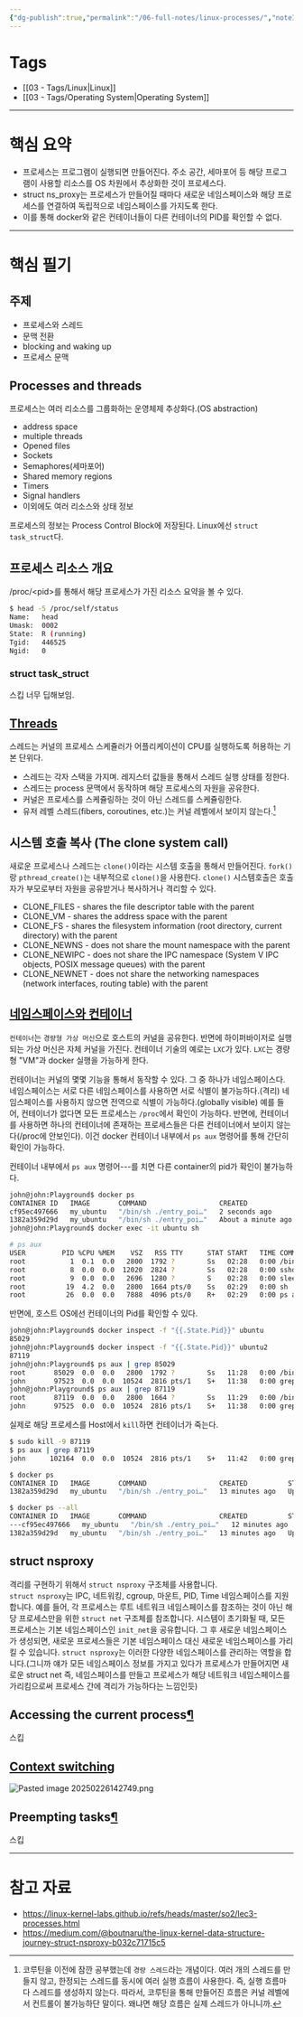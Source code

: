 ```yaml
---
{"dg-publish":true,"permalink":"/06-full-notes/linux-processes/","noteIcon":""}
---
```


# Tags
- [[03 - Tags/Linux\|Linux]]
- [[03 - Tags/Operating System\|Operating System]]
---
# 핵심 요약
- 프로세스는 프로그램이 실행되면 만들어진다. 주소 공간, 세마포어 등 해당 프로그램이 사용할 리소스를 OS 차원에서 추상화한 것이 프로세스다.
- struct ns_proxy는 프로세스가 만들어질 때마다 새로운 네임스페이스와 해당 프로세스를 연결하여 독립적으로 네임스페이스를 가지도록 한다.
- 이를 통해 docker와 같은 컨테이너들이 다른 컨테이너의 PID를 확인할 수 없다.
---
# 핵심 필기
## 주제
- 프로세스와 스레드
- 문맥 전환
- blocking and waking up
- 프로세스 문맥
## Processes and threads
프로세스는 여러 리소스를 그룹화하는 운영체제 추상화다.(OS abstraction)
- address space
- multiple threads
- Opened files
- Sockets
- Semaphores(세마포어)
- Shared memory regions
- Timers
- Signal handlers
- 이외에도 여러 리소스와 상태 정보

프로세스의 정보는 Process Control Block에 저장된다. Linux에선 `struct task_struct`다.

## 프로세스 리소스 개요
/proc/\<pid\>를 통해서 해당 프로세스가 가진 리소스 요약을 볼 수 있다.
``` bash
$ head -5 /proc/self/status
Name:   head
Umask:  0002
State:  R (running)
Tgid:   446525
Ngid:   0
```
### struct task_struct
스킵 너무 딥해보임.
## [Threads](https://linux-kernel-labs.github.io/refs/heads/master/so2/lec3-processes.html#threads)
스레드는 커널의 프로세스 스케쥴러가 어플리케이션이 CPU를 실행하도록 허용하는 기본 단위다.
- 스레드는 각자 스택을 가지며. 레지스터 값들을 통해서 스레드 실행 상태를 정한다.
- 스레드는 process 문맥에서 동작하며 해당 프로세스의 자원을 공유한다.
- 커널은 프로세스를 스케쥴링하는 것이 아닌 스레드를 스케쥴링한다.
- 유저 레벨 스레드(fibers, coroutines, etc.)는 커널 레벨에서 보이지 않는다.[^1]
## 시스템 호출 복사 (The clone system call)
새로운 프로세스나 스레드는 `clone()`이라는 시스템 호출을 통해서 만들어진다.
`fork()`랑 `pthread_create()`는 내부적으로 `clone()`을 사용한다.
`clone()` 시스템호출은 호출자가 부모로부터 자원을 공유받거나 복사하거나 격리할 수 있다.
- CLONE_FILES - shares the file descriptor table with the parent
- CLONE_VM - shares the address space with the parent
- CLONE_FS - shares the filesystem information (root directory, current directory) with the parent
- CLONE_NEWNS - does not share the mount namespace with the parent
- CLONE_NEWIPC - does not share the IPC namespace (System V IPC objects, POSIX message queues) with the parent
- CLONE_NEWNET - does not share the networking namespaces (network interfaces, routing table) with the parent
## [네임스페이스와 컨테이너](https://linux-kernel-labs.github.io/refs/heads/master/so2/lec3-processes.html#namespaces-and-containers)
`컨테이너`는 `경량형 가상 머신`으로 호스트의 커널을 공유한다. 반면에 하이퍼바이저로 실행되는 가상 머신은 자체 커널을 가진다.
컨테이너 기술의 예로는 `LXC`가 있다. `LXC`는 경량형 "VM"과 docker 실행을 가능하게 한다. 

컨테이너는 커널의 몇몇 기능을 통해서 동작할 수 있다. 그 중 하나가 네임스페이스다.
네임스페이스는 서로 다른 네임스페이스를 사용하면 서로 식별이 불가능하다.(격리) 네임스페이스를 사용하지 않으면 전역으로 식별이 가능하다.(globally visible)
예를 들어, 컨테이너가 없다면 모든 프로세스는 `/proc`에서 확인이 가능하다.
반면에, 컨테이너를 사용하면 하나의 컨테이너에 존재하는 프로세스들은 다른 컨테이너에서 보이지 않는다(/proc에 안보인다).
이건 docker 컨테이너 내부에서 `ps aux` 명령어를 통해 간단히 확인이 가능하다.

컨테이너 내부에서 `ps aux` 명령어---를 치면 다른 container의 pid가 확인이 불가능하다.
``` bash
john@john:Playground$ docker ps
CONTAINER ID   IMAGE       COMMAND                  CREATED              STATUS              PORTS            NAMES
cf95ec497666   my_ubuntu   "/bin/sh ./entry_poi…"   2 seconds ago        Up 1 second         22/tcp, 80/tcp   ubuntu2
1382a359d29d   my_ubuntu   "/bin/sh ./entry_poi…"   About a minute ago   Up About a minute   22/tcp, 80/tcp   ubuntu
john@john:Playground$ docker exec -it ubuntu sh

# ps aux
USER         PID %CPU %MEM    VSZ   RSS TTY      STAT START   TIME COMMAND
root           1  0.1  0.0   2800  1792 ?        Ss   02:28   0:00 /bin/sh ./entry_point.sh
root           8  0.0  0.0  12020  2824 ?        Ss   02:28   0:00 sshd: sshd [listener] 0 of 10-100 startups
root           9  0.0  0.0   2696  1280 ?        S    02:28   0:00 sleep infinity
root          19  4.2  0.0   2800  1664 pts/0    Ss   02:29   0:00 sh
root          26  0.0  0.0   7888  4096 pts/0    R+   02:29   0:00 ps aux
```

반면에, 호스트 OS에선 컨테이너의 Pid를 확인할 수 있다.
``` bash
john@john:Playground$ docker inspect -f "{{.State.Pid}}" ubuntu
85029
john@john:Playground$ docker inspect -f "{{.State.Pid}}" ubuntu2
87119
john@john:Playground$ ps aux | grep 85029
root       85029  0.0  0.0   2800  1792 ?        Ss   11:28   0:00 /bin/sh ./entry_point.sh
john       97523  0.0  0.0  10524  2816 pts/1    S+   11:38   0:00 grep --color=auto 85029
john@john:Playground$ ps aux | grep 87119
root       87119  0.0  0.0   2800  1664 ?        Ss   11:29   0:00 /bin/sh ./entry_point.sh
john       97525  0.0  0.0  10524  2816 pts/1    S+   11:38   0:00 grep --color=auto 87119
```

실제로 해당 프로세스를 Host에서 `kill`하면 컨테이너가 죽는다.
``` bash
$ sudo kill -9 87119
$ ps aux | grep 87119
john      102164  0.0  0.0  10524  2816 pts/1    S+   11:42   0:00 grep --color=auto 87119

$ docker ps
CONTAINER ID   IMAGE       COMMAND                  CREATED          STATUS          PORTS            NAMES
1382a359d29d   my_ubuntu   "/bin/sh ./entry_poi…"   13 minutes ago   Up 13 minutes   22/tcp, 80/tcp   ubuntu

$ docker ps --all
CONTAINER ID   IMAGE       COMMAND                  CREATED          STATUS                        PORTS            NAMES
---cf95ec497666   my_ubuntu   "/bin/sh ./entry_poi…"   12 minutes ago   Exited (137) 12 seconds ago                    ubuntu2
1382a359d29d   my_ubuntu   "/bin/sh ./entry_poi…"   13 minutes ago   Up 13 minutes                 22/tcp, 80/tcp   ubuntu
```

## struct nsproxy
격리를 구현하기 위해서 `struct nsproxy` 구조체를 사용합니다.  
`struct nsproxy`는 IPC, 네트워킹, cgroup, 마운트, PID, Time 네임스페이스를 지원합니다. 
예를 들어, 각 프로세스는 루트 네트워크 네임스페이스를 참조하는 것이 아닌 해당 프로세스만을 위한 `struct net` 구조체를 참조합니다.
시스템이 초기화될 때, 모든 프로세스는 기본 네임스페이스인 `init_net`을 공유합니다. 
그 후 새로운 네임스페이스가 생성되면, 새로운 프로세스들은 기본 네임스페이스 대신 새로운 네임스페이스를 가리킬 수 있습니다.
`struct nsproxy`는 이러한 다양한 네임스페이스를 관리하는 역할을 합니다.(그니까 얘가 모든 네임스페이스 정보를 가지고 있다가 프로세스가 만들어지면 새로운 struct net 즉, 네임스페이스를 만들고 프로세스가 해당 네트워크 네임스페이스를 가리킴으로써 프로세스 간에 격리가 가능하다는 느낌인듯)
## Accessing the current process[¶](https://linux-kernel-labs.github.io/refs/heads/master/so2/lec3-processes.html#accessing-the-current-process "Permalink to this headline")
스킵
## [Context switching](https://linux-kernel-labs.github.io/refs/heads/master/so2/lec3-processes.html#context-switching)
![Pasted image 20250226142749.png](/img/user/image/Pasted%20image%2020250226142749.png)
## Preempting tasks[¶](https://linux-kernel-labs.github.io/refs/heads/master/so2/lec3-processes.html#preempting-tasks "Permalink to this headline")
스킵

---
# 참고 자료
- https://linux-kernel-labs.github.io/refs/heads/master/so2/lec3-processes.html
- https://medium.com/@boutnaru/the-linux-kernel-data-structure-journey-struct-nsproxy-b032c71715c5

[^1]: 코루틴을 이전에 잠깐 공부했는데 `경량 스레드`라는 개념이다. 여러 개의 스레드를 만들지 않고, 한정되는 스레드를 동시에 여러 실행 흐름이 사용한다. 즉, 실행 흐름마다 스레드를 생성하지 않는다. 따라서, 코루틴을 통해 만들어진 흐름은 커널 레벨에서 컨트롤이 불가능하단 말이다. 왜냐면 해당 흐름은 실제 스레드가 아니니까.